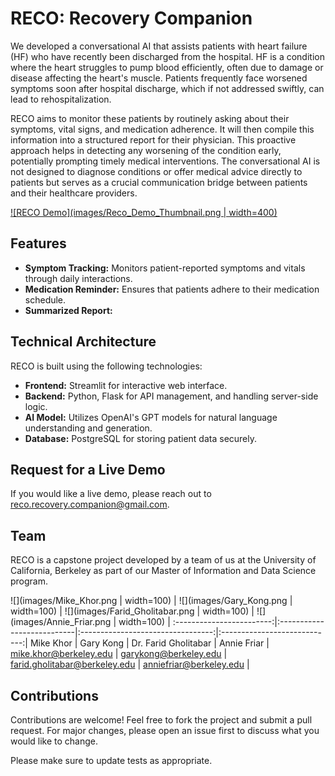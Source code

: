 # RECO: Recovery Companion

We developed a conversational AI that assists patients with heart failure (HF) who have recently been discharged from the hospital. HF is a condition where the heart struggles to pump blood efficiently, often due to damage or disease affecting the heart's muscle. Patients frequently face worsened symptoms soon after hospital discharge, which if not addressed swiftly, can lead to rehospitalization.

RECO aims to monitor these patients by routinely asking about their symptoms, vital signs, and medication adherence. It will then compile this information into a structured report for their physician. This proactive approach helps in detecting any worsening of the condition early, potentially prompting timely medical interventions. The conversational AI is not designed to diagnose conditions or offer medical advice directly to patients but serves as a crucial communication bridge between patients and their healthcare providers.

[![RECO Demo](images/Reco_Demo_Thumbnail.png | width=400)](https://www.youtube.com/watch?v=9YP-0eKTouY "RECO Demo")

## Features

- **Symptom Tracking:** Monitors patient-reported symptoms and vitals through daily interactions.
- **Medication Reminder:** Ensures that patients adhere to their medication schedule.
- **Summarized Report:**

## Technical Architecture

RECO is built using the following technologies:

- **Frontend:** Streamlit for interactive web interface.
- **Backend:** Python, Flask for API management, and handling server-side logic.
- **AI Model:** Utilizes OpenAI's GPT models for natural language understanding and generation.
- **Database:** PostgreSQL for storing patient data securely.

## Request for a Live Demo

If you would like a live demo, please reach out to <reco.recovery.companion@gmail.com>.

## Team

RECO is a capstone project developed by a team of us at the University of California, Berkeley as part of our Master of Information and Data Science program.

![](images/Mike_Khor.png | width=100) |  ![](images/Gary_Kong.png | width=100) |  ![](images/Farid_Gholitabar.png | width=100) |  ![](images/Annie_Friar.png | width=100) |
:------------------------:|:---------------------------|:---------------------------------:|:----------------------------:|
Mike Khor                 |         Gary Kong          |       Dr. Farid Gholitabar        |         Annie Friar          |
<mike.khor@berkeley.edu>  |   <garykong@berkeley.edu>  |  <farid.gholitabar@berkeley.edu>  |  <anniefriar@berkeley.edu>   |

## Contributions

Contributions are welcome! Feel free to fork the project and submit a pull request. For major changes, please open an issue first to discuss what you would like to change.

Please make sure to update tests as appropriate.
